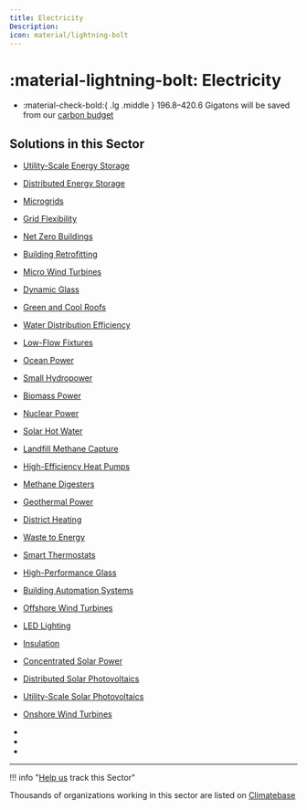 ```yaml
---
title: Electricity
Description: 
icon: material/lightning-bolt
---
```


# :material-lightning-bolt:  Electricity

<div class="grid cards" markdown>

-   :material-check-bold:{ .lg .middle } 196.8–420.6 Gigatons will be saved from our [carbon budget](../glossary/#carbon-budget)

</div>


## Solutions in this Sector


- [Utility-Scale Energy Storage](../solution-utility-scale-energy-storage)

- [Distributed Energy Storage](../solution-distributed-energy-storage)

- [Microgrids](../solution-microgrids)

- [Grid Flexibility](../solution-grid-flexibility)

- [Net Zero Buildings](../solution-net-zero-buildings)

- [Building Retrofitting](../solution-building-retrofitting)

- [Micro Wind Turbines](../solution-micro-wind-turbines)

- [Dynamic Glass](../solution-dynamic-glass)

- [Green and Cool Roofs](../solution-green-and-cool-roofs)

- [Water Distribution Efficiency](../solution-water-distribution-efficiency)

- [Low-Flow Fixtures](../solution-low-flow-fixtures)

- [Ocean Power](../solution-ocean-power)

- [Small Hydropower](../solution-small-hydropower)

- [Biomass Power](../solution-biomass-power)

- [Nuclear Power](../solution-nuclear-power)

- [Solar Hot Water](../solution-solar-hot-water)

- [Landfill Methane Capture](../solution-landfill-methane-capture)

- [High-Efficiency Heat Pumps](../solution-high-efficiency-heat-pumps)

- [Methane Digesters](../solution-methane-digesters)

- [Geothermal Power](../solution-geothermal-power)

- [District Heating](../solution-district-heating)

- [Waste to Energy](../solution-waste-to-energy)

- [Smart Thermostats](../solution-smart-thermostats)

- [High-Performance Glass](../solution-high-performance-glass)

- [Building Automation Systems](../solution-building-automation-systems)

- [Offshore Wind Turbines](../solution-offshore-wind-turbines)

- [LED Lighting](../solution-led-lighting)

- [Insulation](../solution-insulation)

- [Concentrated Solar Power](../solution-concentrated-solar-power)

- [Distributed Solar Photovoltaics](../solution-distributed-solar-photovoltaics)

- [Utility-Scale Solar Photovoltaics](../solution-utility-scale-solar-photovoltaics)

- [Onshore Wind Turbines](../solution-onshore-wind-turbines)


 -
 -
 -

---

!!! info "[Help us](../contribute) track this Sector"

Thousands of organizations working in this sector are listed on [Climatebase](https://climatebase.org/organizations)